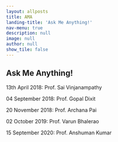 ```yaml
---
layout: allposts
title: AMA
landing-title: 'Ask Me Anything!'
nav-menu: true
description: null
image: null
author: null
show_tile: false
---
```


<h2>Ask Me Anything!</h2>

13th April 2018: Prof. Sai Vinjanampathy

04 September 2018: Prof. Gopal Dixit

20 November 2018: Prof. Archana Pai 

02 October 2019: Prof. Varun Bhalerao

15 September 2020: Prof. Anshuman Kumar
